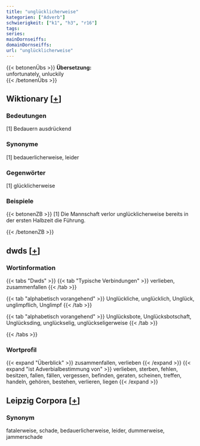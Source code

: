 ```yaml
---
title: "unglücklicherweise"
kategorien: ["Adverb"]
schwierigkeit: ["k1", "h3", "r16"]
tags:
series:
mainDornseiffs:
domainDornseiffs:
url: "unglücklicherweise"
---
```


{{< betonenÜbs >}}
**Übersetzung:**  
unfortunately, unluckily  
{{< /betonenÜbs >}}

## Wiktionary [[+](https://de.wiktionary.org/wiki/unglücklicherweise)]

### Bedeutungen
[1] Bedauern ausdrückend  

### Synonyme
[1] bedauerlicherweise, leider  

### Gegenwörter
[1] glücklicherweise  

### Beispiele
{{< betonenZB >}}
[1] Die Mannschaft verlor unglücklicherweise bereits in der ersten Halbzeit die Führung.  

{{< /betonenZB >}}


## dwds [[+](https://www.dwds.de/wb/unglücklicherweise)]

### Wortinformation
{{< tabs "Dwds" >}}
{{< tab "Typische Verbindungen" >}}
verlieben, zusammenfallen
{{< /tab >}}

{{< tab "alphabetisch vorangehend" >}}
Unglückliche, unglücklich, Unglück, unglimpflich, Unglimpf
{{< /tab >}}

{{< tab "alphabetisch vorangehend" >}}
Unglücksbote, Unglücksbotschaft, Unglücksding, unglückselig, unglückseligerweise
{{< /tab >}}

{{< /tabs >}}

### Wortprofil
{{< expand "Überblick" >}} zusammenfallen, verlieben {{< /expand >}}
{{< expand "ist Adverbialbestimmung von" >}} verlieben, sterben, fehlen, besitzen, fallen, fällen, vergessen, befinden, geraten, scheinen, treffen, handeln, gehören, bestehen, verlieren, liegen {{< /expand >}}

## Leipzig Corpora [[+](https://corpora.uni-leipzig.de/en/res?word=unglücklicherweise&corpusId=deu_newscrawl-public_2018)]


### Synonym
fatalerweise, schade, bedauerlicherweise, leider, dummerweise, jammerschade

